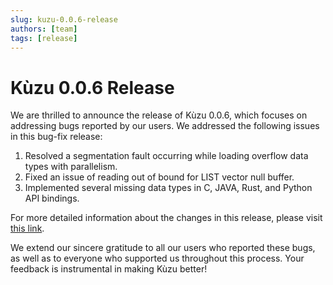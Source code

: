 ```yaml
---
slug: kuzu-0.0.6-release
authors: [team]
tags: [release]
---
```



# Kùzu 0.0.6 Release

We are thrilled to announce the release of Kùzu 0.0.6, which focuses on addressing bugs reported by our users. We addressed the following issues in this bug-fix release:

1. Resolved a segmentation fault occurring while loading overflow data types with parallelism.
2. Fixed an issue of reading out of bound for LIST vector null buffer.
3. Implemented several missing data types in C, JAVA, Rust, and Python API bindings.

For more detailed information about the changes in this release, please visit [this link](https://github.com/kuzudb/kuzu/releases/tag/v0.0.6). 

We extend our sincere gratitude to all our users who reported these bugs, as well as to everyone who supported us throughout this process. Your feedback is instrumental in making Kùzu better!